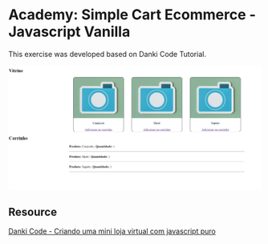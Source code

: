 # Academy: Simple Cart Ecommerce - Javascript Vanilla

This exercise was developed based on Danki Code Tutorial.

![Simple Cart Ecommerce Vanilla Javascript](assets/img/result.png)

## Resource 
[Danki Code - Criando uma mini loja virtual com javascript puro](https://www.youtube.com/watch?v=wG65FdU-Yos&list=PLJ47AspWemS-GMAsDN4Jvlc3dVyR1AoBR&index=6)